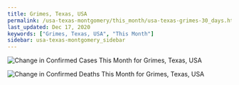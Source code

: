 ```yaml
---
title: Grimes, Texas, USA
permalink: /usa-texas-montgomery/this_month/usa-texas-grimes-30_days.html
last_updated: Dec 17, 2020
keywords: ["Grimes, Texas, USA", "This Month"]
sidebar: usa-texas-montgomery_sidebar
---
```


![Change in Confirmed Cases This Month for Grimes, Texas, USA](/covid_tracker/images/graphs/usa-texas-grimes-delta_confirmed-30_days_graph.png)

![Change in Confirmed Deaths This Month for Grimes, Texas, USA](/covid_tracker/images/graphs/usa-texas-grimes-delta_deaths-30_days_graph.png)
